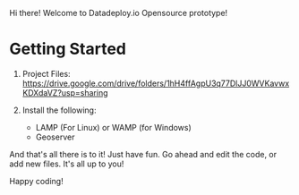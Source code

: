 Hi there! Welcome to Datadeploy.io Opensource prototype!

# Getting Started

1) Project Files: https://drive.google.com/drive/folders/1hH4ffAgpU3q77DlJJ0WVKavwxKDXdaVZ?usp=sharing

2) Install the following:
    * LAMP (For Linux) or WAMP (for Windows)
    * Geoserver

And that's all there is to it! Just have fun. Go ahead and edit the code, 
or add new files. It's all up to you! 

Happy coding!
